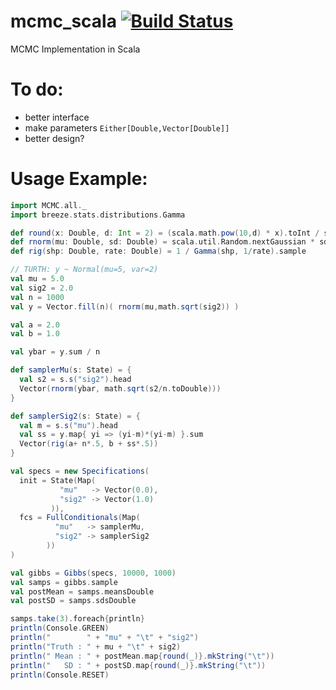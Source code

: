 # mcmc_scala [![Build Status](https://travis-ci.org/luiarthur/mcmc_scala.svg?branch=master)](https://travis-ci.org/luiarthur/mcmc_scala)
MCMC Implementation in Scala

# To do:
- better interface
- make parameters `Either[Double,Vector[Double]]`
- better design?

# Usage Example:
```scala
import MCMC.all._
import breeze.stats.distributions.Gamma

def round(x: Double, d: Int = 2) = (scala.math.pow(10,d) * x).toInt / scala.math.pow(10,d)
def rnorm(mu: Double, sd: Double) = scala.util.Random.nextGaussian * sd + mu
def rig(shp: Double, rate: Double) = 1 / Gamma(shp, 1/rate).sample

// TURTH: y ~ Normal(mu=5, var=2)
val mu = 5.0
val sig2 = 2.0
val n = 1000
val y = Vector.fill(n)( rnorm(mu,math.sqrt(sig2)) )

val a = 2.0
val b = 1.0

val ybar = y.sum / n

def samplerMu(s: State) = {
  val s2 = s.s("sig2").head
  Vector(rnorm(ybar, math.sqrt(s2/n.toDouble)))
}

def samplerSig2(s: State) = {
  val m = s.s("mu").head
  val ss = y.map{ yi => (yi-m)*(yi-m) }.sum
  Vector(rig(a+ n*.5, b + ss*.5))
}

val specs = new Specifications(
  init = State(Map(
           "mu"   -> Vector(0.0),
           "sig2" -> Vector(1.0)
         )),
  fcs = FullConditionals(Map(
          "mu"   -> samplerMu,
          "sig2" -> samplerSig2
        ))
)

val gibbs = Gibbs(specs, 10000, 1000)
val samps = gibbs.sample
val postMean = samps.meansDouble
val postSD = samps.sdsDouble

samps.take(3).foreach{println}
println(Console.GREEN)
println("        " + "mu" + "\t" + "sig2")
println("Truth : " + mu + "\t" + sig2)
println(" Mean : " + postMean.map{round(_)}.mkString("\t"))
println("   SD : " + postSD.map{round(_)}.mkString("\t"))
println(Console.RESET)

```
